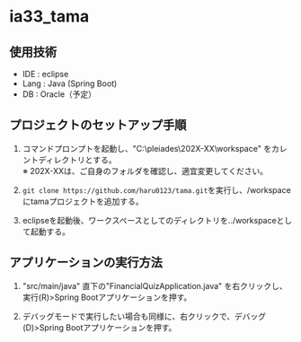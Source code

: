 # ia33_tama

## 使用技術
- IDE  : eclipse
- Lang : Java (Spring Boot)
- DB : Oracle（予定）


## プロジェクトのセットアップ手順
1. コマンドプロンプトを起動し、"C:\pleiades\202X-XX\workspace" をカレントディレクトリとする。\
※  202X-XXは、ご自身のフォルダを確認し、適宜変更してください。

2. `git clone https://github.com/haru0123/tama.git`を実行し、/workspaceにtamaプロジェクトを追加する。
   
3. eclipseを起動後、ワークスペースとしてのディレクトリを../workspaceとして起動する。


## アプリケーションの実行方法
1. "src/main/java" 直下の"FinancialQuizApplication.java" を右クリックし、実行(R)>Spring Bootアプリケーションを押す。

2. デバッグモードで実行したい場合も同様に、右クリックで、デバッグ(D)>Spring Bootアプリケーションを押す。
